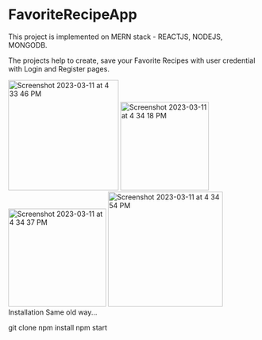# FavoriteRecipeApp

This project is implemented on MERN stack - REACTJS, NODEJS, MONGODB.

The projects help to create, save your Favorite Recipes with user credential with Login and Register pages.
<div>
<img width="222" alt="Screenshot 2023-03-11 at 4 33 46 PM" src="https://user-images.githubusercontent.com/29959067/224516243-65635f3f-0a5a-4e39-b75d-d1b823790115.png">
<img width="178" alt="Screenshot 2023-03-11 at 4 34 18 PM" src="https://user-images.githubusercontent.com/29959067/224516263-62f40b36-f45a-4960-b6b5-0e4586769f25.png">
<img width="197" alt="Screenshot 2023-03-11 at 4 34 37 PM" src="https://user-images.githubusercontent.com/29959067/224516296-146b92c1-0f76-4371-a133-562f684caddb.png">
<img width="231" alt="Screenshot 2023-03-11 at 4 34 54 PM" src="https://user-images.githubusercontent.com/29959067/224516308-4415833d-2fb5-40a4-84db-1acea9987089.png">
<div>
Installation
Same old way...

git clone
npm install
npm start
